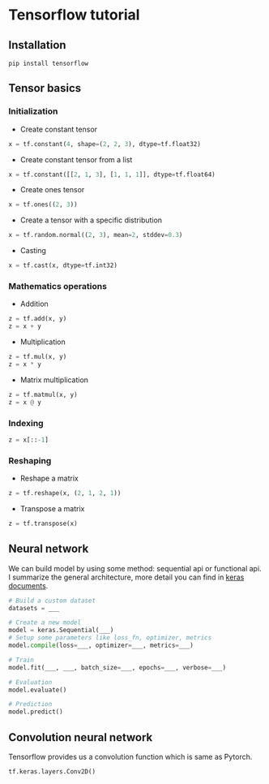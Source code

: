# Tensorflow tutorial

## Installation
```
pip install tensorflow
```

## Tensor basics
### Initialization

- Create constant tensor
```python
x = tf.constant(4, shape=(2, 2, 3), dtype=tf.float32)
```
- Create constant tensor from a list
```python
x = tf.constant([[2, 1, 3], [1, 1, 1]], dtype=tf.float64)
```
- Create ones tensor
```python
x = tf.ones((2, 3))
```
- Create a tensor with a specific distribution
```python
x = tf.random.normal((2, 3), mean=2, stddev=0.3)
```
- Casting
```python
x = tf.cast(x, dtype=tf.int32)
```
### Mathematics operations

- Addition
```python
z = tf.add(x, y)
z = x + y
```
- Multiplication
```python
z = tf.mul(x, y)
z = x * y
```
- Matrix multiplication
```python
z = tf.matmul(x, y)
z = x @ y
```
### Indexing
```python
z = x[::-1]
```

### Reshaping

- Reshape a matrix
```python
z = tf.reshape(x, (2, 1, 2, 1))
```
- Transpose a matrix
```python
z = tf.transpose(x)
```

## Neural network
We can build model by using some method: sequential api or functional api. I summarize the general architecture, more detail 
you can find in [keras documents](https://keras.io/about/).

```python
# Build a custom dataset
datasets = ___

# Create a new model
model = keras.Sequential(___)
# Setup some parameters like loss_fn, optimizer, metrics 
model.compile(loss=___, optimizer=___, metrics=___)

# Train
model.fit(___, ___, batch_size=___, epochs=___, verbose=___)

# Evaluation
model.evaluate()

# Prediction
model.predict()
```

## Convolution neural network
Tensorflow provides us a convolution function which is same as Pytorch.
```python
tf.keras.layers.Conv2D()
```
